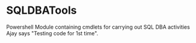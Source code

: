 # SQLDBATools
Powershell Module containing cmdlets for carrying out SQL DBA activities
Ajay says "Testing code for 1st time".

